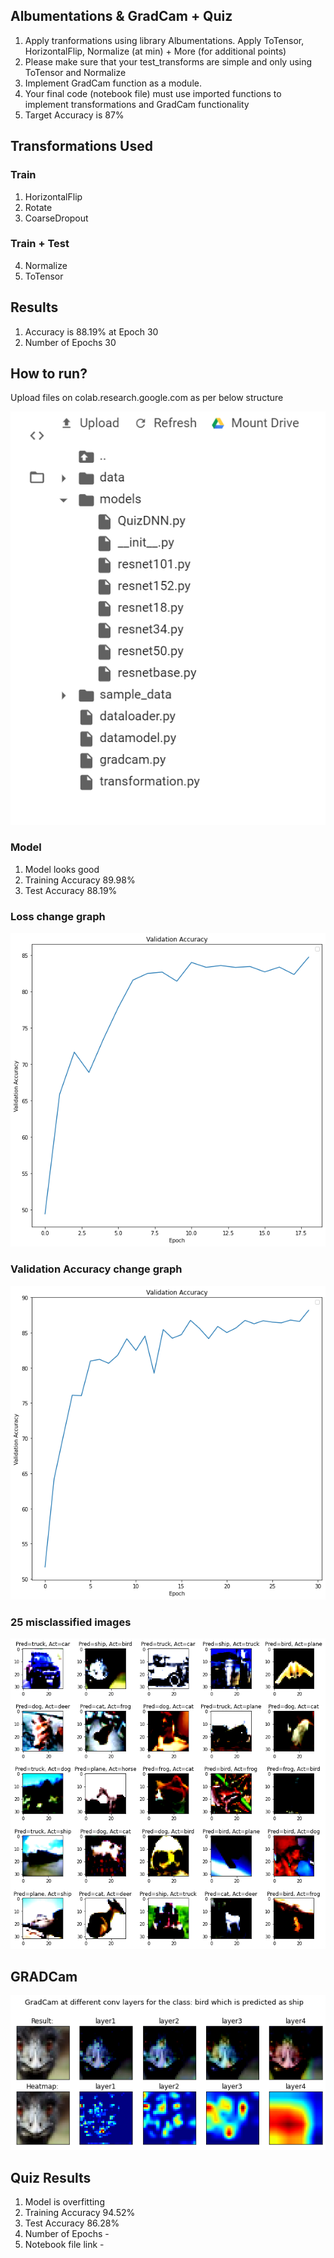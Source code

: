 ## Albumentations & GradCam + Quiz

1. Apply tranformations using library Albumentations. Apply ToTensor, HorizontalFlip, Normalize (at min) + More (for additional points)
2. Please make sure that your test_transforms are simple and only using ToTensor and Normalize
3. Implement GradCam function as a module. 
4. Your final code (notebook file) must use imported functions to implement transformations and GradCam functionality
5. Target Accuracy is 87%

## Transformations Used

### Train
1. HorizontalFlip
2. Rotate
3. CoarseDropout

### Train + Test
4. Normalize
5. ToTensor

## Results

1. Accuracy is 88.19% at Epoch 30
2. Number of Epochs 30

## How to run?

Upload files on colab.research.google.com as per below structure

![](https://github.com/anuragal/deep-learning/blob/master/S9/images/directory.png)

### Model

1. Model looks good
2. Training Accuracy 89.98%
3. Test Accuracy 88.19%

### Loss change graph

![](https://github.com/anuragal/deep-learning/blob/master/S9/images/loss.png)

### Validation Accuracy change graph

![](https://github.com/anuragal/deep-learning/blob/master/S9/images/accuracy.png)

### 25 misclassified images

![](https://github.com/anuragal/deep-learning/blob/master/S9/images/misclassified.png)

## GRADCam 

![](https://github.com/anuragal/deep-learning/blob/master/S9/images/gradcam.png)


## Quiz Results

1. Model is overfitting
2. Training Accuracy 94.52%
3. Test Accuracy 86.28%
4. Number of Epochs - 
5. Notebook file link - 
